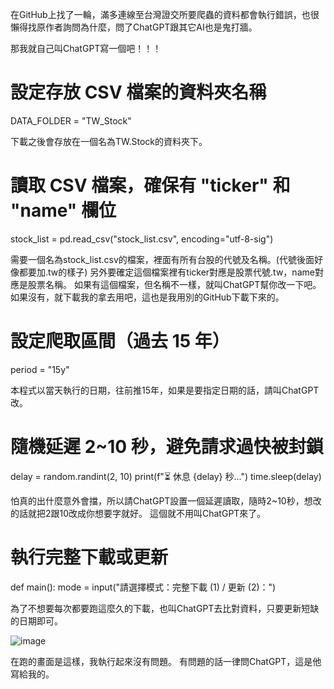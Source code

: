 在GitHub上找了一輪，滿多連線至台灣證交所要爬蟲的資料都會執行錯誤，也很懶得找原作者詢問為什麼，問了ChatGPT跟其它AI也是鬼打牆。

那我就自己叫ChatGPT寫一個吧！！！

# 設定存放 CSV 檔案的資料夾名稱
DATA_FOLDER = "TW_Stock"

下載之後會存放在一個名為TW.Stock的資料夾下。

# 讀取 CSV 檔案，確保有 "ticker" 和 "name" 欄位
stock_list = pd.read_csv("stock_list.csv", encoding="utf-8-sig")

需要一個名為stock_list.csv的檔案，裡面有所有台股的代號及名稱。(代號後面好像都要加.tw的樣子)
另外要確定這個檔案裡有ticker對應是股票代號.tw，name對應是股票名稱。
如果有這個檔案，但名稱不一樣，就叫ChatGPT幫你改一下吧。
如果沒有，就下載我的拿去用吧，這也是我用別的GitHub下載下來的。

# 設定爬取區間（過去 15 年）
period = "15y"

本程式以當天執行的日期，往前推15年，如果是要指定日期的話，請叫ChatGPT改。

# **隨機延遲 2~10 秒，避免請求過快被封鎖**
delay = random.randint(2, 10)
print(f"⏳ 休息 {delay} 秒...")
time.sleep(delay)

怕真的出什麼意外會擋，所以請ChatGPT設置一個延遲讀取，隨時2~10秒，想改的話就把2跟10改成你想要字就好。
這個就不用叫ChatGPT來了。

# 執行完整下載或更新
def main():
    mode = input("請選擇模式：完整下載 (1) / 更新 (2)：")

為了不想要每次都要跑這麼久的下載，也叫ChatGPT去比對資料，只要更新短缺的日期即可。

![image](https://github.com/user-attachments/assets/4ba67ea5-5ba8-46fb-80f2-3370e517ebe1)

在跑的畫面是這樣，我執行起來沒有問題。
有問題的話一律問ChatGPT，這是他寫給我的。
